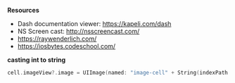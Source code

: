**Resources**

* Dash documentation viewer: https://kapeli.com/dash
* NS Screen cast: http://nsscreencast.com/
* https://raywenderlich.com/
* https://iosbytes.codeschool.com/

**casting int to string**

```swift
cell.imageView?.image = UIImage(named: "image-cell" + String(indexPath.row + 1))
```
